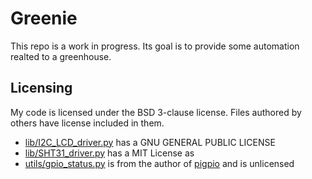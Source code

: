 # Greenie

This repo is a work in progress. Its goal is to provide some automation realted
to a greenhouse.

## Licensing

My code is licensed under the BSD 3-clause license. Files authored by others have license included in them.

- [lib/I2C_LCD_driver.py](lib/I2C_LCD_driver.py) has a GNU GENERAL PUBLIC LICENSE
- [lib/SHT31_driver.py](lib/SHT31_driver.py) has a MIT License as
- [utils/gpio_status.py](utils/gpio_status.py) is from the author of [pigpio](http://abyz.me.uk/rpi/pigpio/) and is unlicensed

